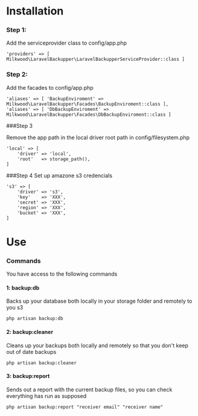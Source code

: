# Installation

### Step 1:

Add the serviceprovider class to config/app.php

```
'providers' => [ Milkwood\LaravelBackupper\LaravelBackupperServiceProvider::class ]
```

### Step 2:

Add the facades to config/app.php

```
'aliases' => [ 'BackupEnviroment' => Milkwood\LaravelBackupper\Facades\BackupEnviroment::class ],
'aliases' => [ 'DbBackupEnviroment' => Milkwood\LaravelBackupper\Facades\DbBackupEnviroment::class ]
```

###Step 3

Remove the app path in the local driver root path in config/filesystem.php

```
'local' => [
    'driver' => 'local',
    'root'   => storage_path(),
]
```

###Step 4
Set up amazone s3 credencials


```
's3' => [
    'driver' => 's3',
    'key'    => 'XXX',
    'secret' => 'XXX',
    'region' => 'XXX',
    'bucket' => 'XXX',
]
```

# Use

### Commands

You have access to the following commands

#### 1: backup:db
Backs up your database both locally in your storage folder and remotely to you s3
```
php artisan backup:db
```

#### 2: backup:cleaner
Cleans up your backups both locally and remotely so that you don't keep out of date backups
```
php artisan backup:cleaner
```

#### 3: backup:report
Sends out a report with the current backup files, so you can check everything has run as supposed
```
php artisan backup:report "receiver email" "receiver name"
```